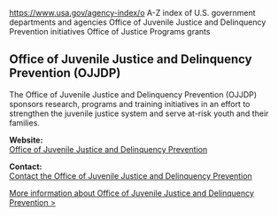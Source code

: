 

https://www.usa.gov/agency-index/o
A-Z index of U.S. government departments and agencies
Office of Juvenile Justice and Delinquency Prevention initiatives
Office of Justice Programs grants

## Office of Juvenile Justice and Delinquency Prevention (OJJDP)

The Office of Juvenile Justice and Delinquency Prevention (OJJDP) sponsors research, programs and training initiatives in an effort to strengthen the juvenile justice system and serve at-risk youth and their families.

**Website:**  
[Office of Juvenile Justice and Delinquency Prevention](http://www.ojjdp.gov/index.html)

**Contact:**  
[Contact the Office of Juvenile Justice and Delinquency Prevention](http://www.ojjdp.gov/contactus.html)

[More information about Office of Juvenile Justice and Delinquency Prevention  >](https://www.usa.gov/agencies/office-of-juvenile-justice-and-delinquency-prevention)
